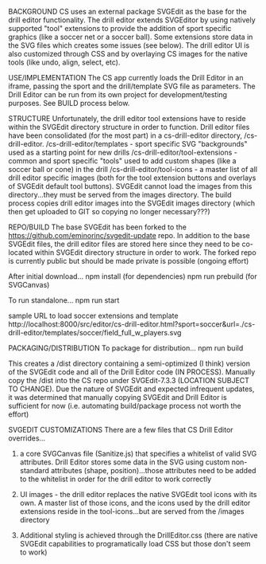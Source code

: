 BACKGROUND
CS uses an external package SVGEdit as the base for the drill editor functionality. The drill editor extends SVGEditor by
using natively supported "tool" extensions to provide the addition of sport specific graphics (like a soccer net or a soccer ball).
Some extensions store data in the SVG files which creates some issues (see below). The drill editor UI is also customized through
CSS and by overlaying CS images for the native tools (like undo, align, select, etc).


USE/IMPLEMENTATION
The CS app currently loads the Drill Editor in an iframe, passing the sport and the drill/template SVG file as parameters.
The Drill Editor can be run from its own project for development/testing purposes. See BUILD process below.


STRUCTURE
Unfortunately, the drill editor tool extensions have to reside within the SVGEdit directory structure in order to function.
Drill editor files have been consolidated (for the most part) in a cs-drill-editor directory, /cs-drill-editor.
/cs-drill-editor/templates - sport specific SVG "backgrounds" used as a starting point for new drills
/cs-drill-editor/tool-extensions - common and sport specific "tools" used to add custom shapes (like a soccer ball or cone) in the drill
/cs-drill-editor/tool-icons - a master list of all drill editor specific images (both for the tool extension buttons and
    overlays of SVGEdit default tool buttons). SVGEdit cannot load the images from this directory...they must be served from the
    images directory. The build process copies drill editor images into the SVGEdit images directory
    (which then get uploaded to GIT so copying no longer necessary???)


REPO/BUILD
The base SVGEdit has been forked to the https://github.com/eminorinc/svgedit-update repo. In addition to the base SVGEdit files, the drill
editor files are stored here since they need to be co-located within SVGEdit directory structure in order to work. The forked repo is
currently public but should be made private is possible (ongoing effort)

After initial download...
npm install (for dependencies)
npm run prebuild (for SVGCanvas)

To run standalone...
npm run start

sample URL to load soccer extensions and template
http://localhost:8000/src/editor/cs-drill-editor.html?sport=soccer&url=./cs-drill-editor/templates/soccer/field_full_w_players.svg


PACKAGING/DISTRIBUTION
To package for distribution...
npm run build

This creates a /dist directory containing a semi-optimized (I think) version of the SVGEdit code and all of the Drill Editor code (IN PROCESS).
Manually copy the /dist into the CS repo under SVGEdit-7.3.3 (LOCATION SUBJECT TO CHANGE). Due the nature of SVGEdit and expected infrequent updates,
it was determined that manually copying SVGEdit and Drill Editor is sufficient for now (i.e. automating build/package process not worth the effort)


SVGEDIT CUSTOMIZATIONS
There are a few files that CS Drill Editor overrides...

1) a core SVGCanvas file (Sanitize.js) that specifies a whitelist of valid SVG attributes. Drill Editor stores some data in the SVG using
custom non-standard attributes (shape, position)...those attributes need to be added to the whitelist in order for the drill
editor to work correctly

2) UI images - the drill editor replaces the native SVGEdit tool icons with its own. A master list of those icons, and the icons used by the drill editor extensions
 reside in the tool-icons...but are served from the /images directory

3) Additional styling is achieved through the DrillEditor.css (there are native SVGEdit capabilities to programatically load CSS but those don't seem to work)

